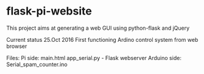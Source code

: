 # flask-pi-website
This project aims at generating a web GUI using python-flask and jQuery


Current status 25.Oct 2016
First functioning Ardino control system from web browser

Files:
Pi side:
main.html
app_serial.py - Flask webserver
Arduino side:
Serial_spam_counter.ino
